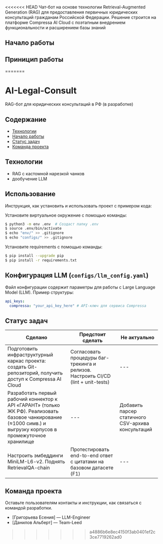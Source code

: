 <<<<<<< HEAD
Чат-бот на основе технологии Retrieval-Augmented Generation (RAG) для предоставления первичных юридических консультаций гражданам Российской Федерации. Решение строится на платформе Compressa AI Cloud с поэтапным внедрением функциональности и расширением базы знаний

## Начало работы

## Приницип работы
=======
# AI-Legal-Consult
RAG-бот для юридических консультаций в РФ (в разработке)

## Содержание
- [Технологии](#технологии)
- [Начало работы](#начало-работы)
- [Статус задач](#Статус-задач)
- [Команда проекта](#команда-проекта)

## Технологии
- RAG с кастомной нарезкой чанков
- дообучение LLM

## Использование
Инструкция, как установить и использовать проект с примером кода:

Установите виртуальное окружение с помощью команды:
```sh
$ python3 -m env .env  # Создаст папку .env
$ source .env/bin/activate
$ echo "env/" >> .gitignore
$ echo "configs/" >> .gitignore
```

Установите requirements с помощью команды:
```sh
$ pip install --upgrade pip
$ pip install -r requirements.txt
```

## Конфигурация LLM (`configs/llm_config.yaml`)

Файл конфигурации содержит параметры для работы с Large Language Model (LLM). Пример структуры:

```yaml
api_keys:
  compressa: "your_api_key_here" # API-ключ для сервиса Compressa
```
## Статус задач
| Сделано | Предстоит сделать | Не актуально |
| --- | --- | --- |
| Подготовить инфраструктурный каркас проекта: создать Git-репозиторий, получить доступ к Compressa AI Cloud| Согласовать процедуры баг-трекинга и релизов. Настроить CI/CD (lint + unit-tests) | --- |
| Разработать первый рабочий коннектор к API «ГАРАНТ» (только ЖК РФ). Реализовать базовое чанкирование (≈1000 симв.) и выгрузку корпусов в промежуточное хранилище | --- | Добавить парсер статичного CSV-архива консультаций |
|  Настроить эмбеддинги MiniLM-L6-v2. Поднять RetrievalQA-chain| Протестировать end-to-end ответ с цитатами на базовом датасете (F1)| --- |
## Команда проекта
Оставьте пользователям контакты и инструкции, как связаться с командой разработки.

- [Григорьева Есения] — LLM-Engineer
- [Данилов Альберт] — Team-Leed 
>>>>>>> a4886b6e8ec4150f3ab0401ef2c3ce7719262ad0
